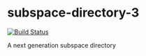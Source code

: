 # subspace-directory-3 
[![Build Status](https://travis-ci.org/kshade2001/subspace-directory-3.svg?branch=master)](https://travis-ci.org/kshade2001/subspace-directory-3)

A next generation subspace directory
